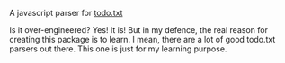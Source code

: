 A javascript parser for [todo.txt](https://github.com/todotxt/todo.txt)

Is it over-engineered? Yes! It is! But in my defence, the real reason for creating this package is to learn. I mean, there are a lot of good todo.txt parsers out there. This one is just for my learning purpose.
